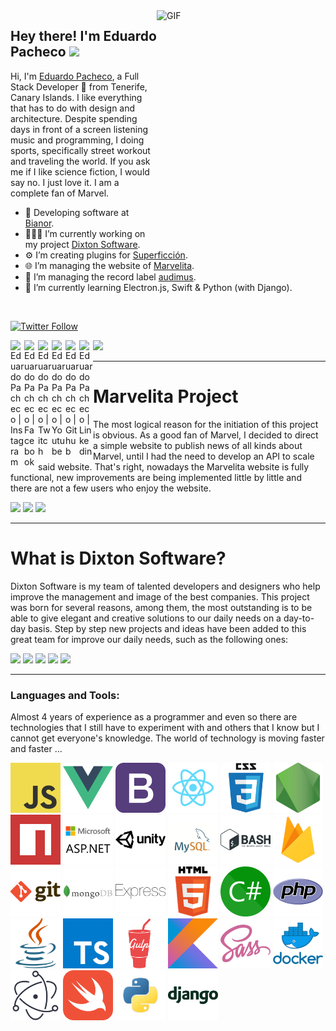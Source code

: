 <img align="right" alt="GIF" src="https://eduupacheco.github.io/assets/img/profile-img.jpg" width="270" height="370" />

## Hey there! I'm Eduardo Pacheco <img src="https://media.giphy.com/media/hvRJCLFzcasrR4ia7z/giphy.gif" width="25px">

Hi, I'm [Eduardo Pacheco](https://eduupacheco.github.io/), a Full Stack Developer 🚀 from Tenerife, Canary Islands. I like everything that has to do with design and architecture. Despite spending days in front of a screen listening music and programming, I doing sports, specifically street workout and traveling the world. If you ask me if I like science fiction, I would say no. I just love it. I am a complete fan of Marvel.

- 🧳 Developing software at [Bianor](https://www.bianor.com).
- 👨🏽‍💻 I’m currently working on my project [Dixton Software](http://dixton-software.firebaseapp.com).
- ⚙ I’m creating plugins for [Superficción](https://super-ficcion.com).
- 🌐 I’m managing the website of [Marvelita](http://marvelita.es).
- 💽 I’m managing the record label [audimus](https://www.youtube.com/channel/UCmMdvNTL3siUGtylCDccdYQ).
- 🌱 I’m currently learning Electron.js, Swift & Python (with Django).

<br>

<a href="https://twitter.com/eduupacheco_"><img alt="Twitter Follow" src="https://img.shields.io/twitter/follow/eduupacheco_?style=for-the-badge&color=09f&labelColor=black&logo=twitter&label=@eduupacheco_"></a>

<a href="https://www.instagram.com/eduupacheco_/">
  <img align="left" alt="Eduardo Pacheco | Instagram" width="22px" src="https://cdn.jsdelivr.net/npm/simple-icons@v3/icons/instagram.svg" />
</a>
<a href="https://www.facebook.com/eduardopachecoexposito/">
  <img align="left" alt="Eduardo Pacheco | Facebook" width="22px" src="https://cdn.jsdelivr.net/npm/simple-icons@v3/icons/facebook.svg" />
</a>
<a href="https://www.twitch.tv/eduupacheco">
  <img align="left" alt="Eduardo Pacheco | Twitch" width="22px" src="https://cdn.jsdelivr.net/npm/simple-icons@v3/icons/twitch.svg" />
</a>
<a href="https://www.youtube.com/channel/UCviRZH-O13e0YJRxQWfOy6g?view_as=subscriber">
  <img align="left" alt="Eduardo Pacheco | Youtube" width="22px" src="https://cdn.jsdelivr.net/npm/simple-icons@v3/icons/youtube.svg" />
</a>
<a href="https://github.com/eduupacheco">
  <img align="left" alt="Eduardo Pacheco | Github" width="22px" src="https://cdn.jsdelivr.net/npm/simple-icons@v3/icons/github.svg" />
</a>
<a href="https://www.linkedin.com/in/eduupacheco/">
  <img align="left" alt="Eduardo Pacheco | Linkedin" width="22px" src="https://cdn.jsdelivr.net/npm/simple-icons@v3/icons/linkedin.svg" />
</a>

![](https://visitor-badge.glitch.me/badge?page_id=eduupacheco)

 ---
  
# Marvelita Project

The most logical reason for the initiation of this project is obvious. As a good fan of Marvel, I decided to direct a simple website to publish news of all kinds about Marvel, until I had the need to develop an API to scale said website. That's right, nowadays the Marvelita website is fully functional, new improvements are being implemented little by little and there are not a few users who enjoy the website.

<a href="http://www.marvelita.es"><code><img height="160" src="https://eduupacheco.github.io/assets/img/webs/marvelita.png"></code></a>
<a href="http://api.marvelita.es"><code><img height="160" src="https://eduupacheco.github.io/assets/img/apis/marvelitaapi.png"></code></a>
<a href="http://avengersmemory.marvelita.es"><code><img height="160" src="https://eduupacheco.github.io/assets/img/games/avengersmemory.png"></code></a>

  ---

# What is Dixton Software?

Dixton Software is my team of talented developers and designers who help improve the management and image of the best companies. This project was born for several reasons, among them, the most outstanding is to be able to give elegant and creative solutions to our daily needs on a day-to-day basis. Step by step new projects and ideas have been added to this great team for improve our daily needs, such as the following ones:

<a href="http://dixton-software.firebaseapp.com"><code><img height="160" src="https://eduupacheco.github.io/assets/img/webs/dixtonsoftware.png"></code></a>
<a href="http://k0manda.herokuapp.com"><code><img height="160" src="https://eduupacheco.github.io/assets/img/apps/komanda.png"></code></a>
<a href="http://justime.herokuapp.com"><code><img height="160" src="https://eduupacheco.github.io/assets/img/apps/justime.png"></code></a>
<a href="http://hourfy.herokuapp.com"><code><img height="160" src="https://eduupacheco.github.io/assets/img/apps/hourfy.png"></code></a>
<a href="http://pinglit.herokuapp.com"><code><img height="160" src="https://eduupacheco.github.io/assets/img/apps/pinglit.png"></code></a>

  ---

### Languages and Tools:

Almost 4 years of experience as a programmer and even so there are technologies that I still have to experiment with and others that I know but I cannot get everyone's knowledge. The world of technology is moving faster and faster ...

<code><img height="80" src="https://raw.githubusercontent.com/github/explore/80688e429a7d4ef2fca1e82350fe8e3517d3494d/topics/javascript/javascript.png"></code>
<code><img height="80" src="https://raw.githubusercontent.com/github/explore/80688e429a7d4ef2fca1e82350fe8e3517d3494d/topics/vue/vue.png"></code>
<code><img height="80" src="https://raw.githubusercontent.com/github/explore/80688e429a7d4ef2fca1e82350fe8e3517d3494d/topics/bootstrap/bootstrap.png"></code>
<code><img height="80" src="https://raw.githubusercontent.com/github/explore/80688e429a7d4ef2fca1e82350fe8e3517d3494d/topics/react/react.png"></code>
<code><img height="80" src="https://raw.githubusercontent.com/github/explore/80688e429a7d4ef2fca1e82350fe8e3517d3494d/topics/css/css.png"></code>
<code><img height="80" src="https://raw.githubusercontent.com/github/explore/80688e429a7d4ef2fca1e82350fe8e3517d3494d/topics/nodejs/nodejs.png"></code>
<code><img height="80" src="https://raw.githubusercontent.com/github/explore/80688e429a7d4ef2fca1e82350fe8e3517d3494d/topics/npm/npm.png"></code>
<code><img height="80" src="https://raw.githubusercontent.com/github/explore/80688e429a7d4ef2fca1e82350fe8e3517d3494d/topics/aspnet/aspnet.png"></code>
<code><img height="80" src="https://raw.githubusercontent.com/github/explore/80688e429a7d4ef2fca1e82350fe8e3517d3494d/topics/unity/unity.png"></code>
<code><img height="80" src="https://raw.githubusercontent.com/github/explore/80688e429a7d4ef2fca1e82350fe8e3517d3494d/topics/mysql/mysql.png"></code>
<code><img height="80" src="https://raw.githubusercontent.com/github/explore/80688e429a7d4ef2fca1e82350fe8e3517d3494d/topics/bash/bash.png"></code>
<code><img height="80" src="https://raw.githubusercontent.com/github/explore/80688e429a7d4ef2fca1e82350fe8e3517d3494d/topics/firebase/firebase.png"></code>
<code><img height="80" src="https://raw.githubusercontent.com/github/explore/80688e429a7d4ef2fca1e82350fe8e3517d3494d/topics/git/git.png"></code>
<code><img height="80" src="https://raw.githubusercontent.com/github/explore/80688e429a7d4ef2fca1e82350fe8e3517d3494d/topics/mongodb/mongodb.png"></code>
<code><img height="80" src="https://raw.githubusercontent.com/github/explore/80688e429a7d4ef2fca1e82350fe8e3517d3494d/topics/express/express.png"></code>
<code><img height="80" src="https://raw.githubusercontent.com/github/explore/80688e429a7d4ef2fca1e82350fe8e3517d3494d/topics/html/html.png"></code>
<code><img height="80" src="https://raw.githubusercontent.com/github/explore/80688e429a7d4ef2fca1e82350fe8e3517d3494d/topics/csharp/csharp.png"></code>
<code><img height="80" src="https://raw.githubusercontent.com/github/explore/80688e429a7d4ef2fca1e82350fe8e3517d3494d/topics/php/php.png"></code>
<code><img height="80" src="https://raw.githubusercontent.com/github/explore/80688e429a7d4ef2fca1e82350fe8e3517d3494d/topics/java/java.png"></code>
<code><img height="80" src="https://raw.githubusercontent.com/github/explore/80688e429a7d4ef2fca1e82350fe8e3517d3494d/topics/typescript/typescript.png"></code>
<code><img height="80" src="https://raw.githubusercontent.com/github/explore/80688e429a7d4ef2fca1e82350fe8e3517d3494d/topics/gulp/gulp.png"></code>
<code><img height="80" src="https://raw.githubusercontent.com/github/explore/80688e429a7d4ef2fca1e82350fe8e3517d3494d/topics/kotlin/kotlin.png"></code>
<code><img height="80" src="https://raw.githubusercontent.com/github/explore/80688e429a7d4ef2fca1e82350fe8e3517d3494d/topics/sass/sass.png"></code>
<code><img height="80" src="https://raw.githubusercontent.com/github/explore/80688e429a7d4ef2fca1e82350fe8e3517d3494d/topics/docker/docker.png"></code>
<code><img height="80" src="https://raw.githubusercontent.com/github/explore/80688e429a7d4ef2fca1e82350fe8e3517d3494d/topics/electron/electron.png"></code>
<code><img height="80" src="https://raw.githubusercontent.com/github/explore/80688e429a7d4ef2fca1e82350fe8e3517d3494d/topics/swift/swift.png"></code>
<code><img height="80" src="https://raw.githubusercontent.com/github/explore/80688e429a7d4ef2fca1e82350fe8e3517d3494d/topics/python/python.png"></code>
<code><img height="80" src="https://raw.githubusercontent.com/github/explore/80688e429a7d4ef2fca1e82350fe8e3517d3494d/topics/django/django.png"></code>
